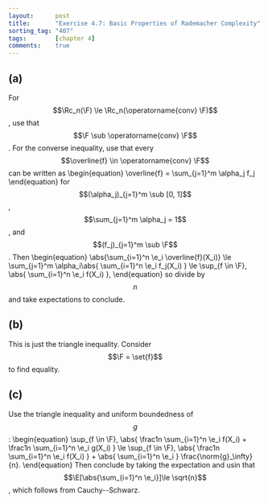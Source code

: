 ```yaml
---
layout:      post
title:       "Exercise 4.7: Basic Properties of Rademacher Complexity"
sorting_tag: "407"
tags:        [chapter 4]
comments:    true
---
```


## (a)

For $$\Rc_n(\F) \le \Rc_n(\operatorname{conv} \F)$$, use that $$\F \sub \operatorname{conv} \F$$.
For the converse inequality, use that every $$\overline{f} \in \operatorname{conv} \F$$ can be written as
\begin{equation}
    \overline{f} = \sum_{j=1}^m \alpha_j f_j
\end{equation}
for $$(\alpha_j)_{j=1}^m \sub [0, 1]$$, $$\sum_{j=1}^m \alpha_j = 1$$, and $$(f_j)_{j=1}^m \sub \F$$.
Then
\begin{equation}
    \abs{\sum_{i=1}^n \e_i \overline{f}(X_i)}
    \le \sum_{j=1}^m \alpha_i\abs{
        \sum_{i=1}^n \e_i f_j(X_i)
    }
    \le \sup_{f \in \F}\, \abs{
        \sum_{i=1}^n \e_i f(X_i)
    },
\end{equation}
so divide by $$n$$ and take expectations to conclude.

## (b)
This is just the triangle inequality.
Consider $$\F = \set{f}$$ to find equality.

## (c)
Use the triangle inequality and uniform boundedness of $$g$$:
\begin{equation}
    \sup_{f \in \F}\, \abs{
            \frac1n \sum_{i=1}^n \e_i f(X_i)
            + \frac1n \sum_{i=1}^n \e_i g(X_i)
        }
    \le
        \sup_{f \in \F}\, \abs{
            \frac1n \sum_{i=1}^n \e_i f(X_i)
        } + \abs{
            \sum_{i=1}^n \e_i
        }  \frac{\norm{g}_\infty}{n}.
\end{equation}
Then conclude by taking the expectation and usin that $$\E[\abs{\sum_{i=1}^n \e_i}]\le \sqrt{n}$$, which follows from Cauchy--Schwarz.